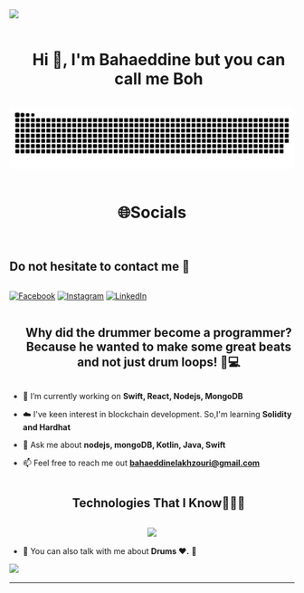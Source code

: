 
<!--horizontal divider(gradiant)-->
<img src="https://user-images.githubusercontent.com/73097560/115834477-dbab4500-a447-11eb-908a-139a6edaec5c.gif">



<!--h1 without bottom border-->
<div id="user-content-toc">
  <ul align="center">
    <summary><h1 style="display: inline-block">Hi 👋, I'm Bahaeddine but you can call me Boh</h1></summary>
  </ul>
</div>


<!--- snake -->
<div align="center">
  <img  src="https://github.com/1999AZZAR/1999AZZAR/blob/main/resources/img/grid-snake.svg"
       alt="snake" /></a>
</div>
<br>
<h1 align="center">🌐Socials</h1>
<br>
<h2 style="display: inline-block">Do not hesitate to contact me 🤝</h2>

 [![Facebook](https://img.shields.io/badge/Facebook-%231877F2.svg?logo=Facebook&logoColor=white)](https://www.facebook.com/bahaeddinelakhzouri) [![Instagram](https://img.shields.io/badge/Instagram-%23E4405F.svg?logo=Instagram&logoColor=white)](https://www.instagram.com/baha_lakhzouri/) [![LinkedIn](https://img.shields.io/badge/LinkedIn-%230077B5.svg?logo=linkedin&logoColor=white)](https://www.linkedin.com/in/bahaeddine-lakhzouri-748004276/) 
 
 
 
<!--h2 without bottom border-->
<div id="user-content-toc">
  <ul align="center">
    <summary><h2 style="display: inline-block">Why did the drummer become a programmer?<br>
Because he wanted to make some great beats and not just drum loops! 🥁💻</h2></summary>
  </ul>
</div>


<!--Intro start-->
- 🔭 I’m currently working on **Swift, React, Nodejs, MongoDB**

- ☁️ I've keen interest in blockchain development. So,I'm learning **Solidity and Hardhat**

- 💬 Ask me about **nodejs, mongoDB, Kotlin, Java, Swift**

- 📫 Feel free to reach me out **bahaeddinelakhzouri@gmail.com**

<!--Intro end-->


<!--h1 without bottom border-->
<div id="user-content-toc">
  <ul align="center">
    <summary><h2 style="display: inline-block">Technologies That I Know👨🏻‍💻</h2></summary>
  </ul>
</div>
<!--tech stack icons-->
<p align="center">
  <a href="https://skillicons.dev">
    <img src="https://skillicons.dev/icons?i=git,c,cpp,flutter,maven,solidity,cpp,css,discord,docker,express,figma,github,html,java,js,kotlin,linux,materialui,mongodb,mysql,threejs,nodejs,postman,py,react,tailwind,ts,vscode,arduino&perline=10"/>
  </a>
</p>


<!-- Connect with me -->
<!--h2 without bottom border-->
  - 🥁 You can also talk with me about **Drums ❤️.** 🥁
</p>

<!--horizontal divider(gradiant)-->
<img src="https://user-images.githubusercontent.com/73097560/115834477-dbab4500-a447-11eb-908a-139a6edaec5c.gif">

----------------------------------------------------------------------
